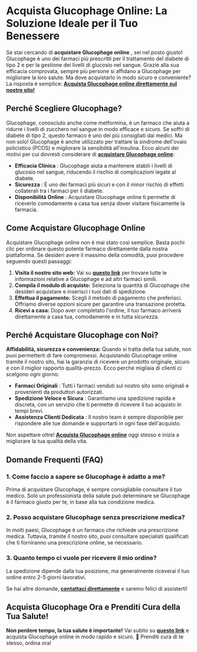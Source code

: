 # Acquista Glucophage Online: La Soluzione Ideale per il Tuo Benessere

Se stai cercando di **acquistare Glucophage online** , sei nel posto giusto! Glucophage è uno dei farmaci più prescritti per il trattamento del diabete di tipo 2 e per la gestione dei livelli di glucosio nel sangue. Grazie alla sua efficacia comprovata, sempre più persone si affidano a Glucophage per migliorare la loro salute. Ma dove acquistarlo in modo sicuro e conveniente? La risposta è semplice: [**Acquista Glucophage online direttamente sul nostro sito!**](https://tinyurl.com/glucophagebestprice)

## Perché Scegliere Glucophage?

Glucophage, conosciuto anche come metformina, è un farmaco che aiuta a ridurre i livelli di zucchero nel sangue in modo efficace e sicuro. Se soffri di diabete di tipo 2, questo farmaco è uno dei più consigliati dai medici. Ma non solo! Glucophage è anche utilizzato per trattare la sindrome dell'ovaio policistico (PCOS) e migliorare la sensibilità all'insulina. Ecco alcuni dei motivi per cui dovresti considerare di [**acquistare Glucophage online**](https://tinyurl.com/glucophagebestprice):

- **Efficacia Clinica** : Glucophage aiuta a mantenere stabili i livelli di glucosio nel sangue, riducendo il rischio di complicazioni legate al diabete.
- **Sicurezza** : È uno dei farmaci più sicuri e con il minor rischio di effetti collaterali tra i farmaci per il diabete.
- **Disponibilità Online** : Acquistare Glucophage online ti permette di riceverlo comodamente a casa tua senza dover visitare fisicamente la farmacia.

## Come Acquistare Glucophage Online

Acquistare Glucophage online non è mai stato così semplice. Basta pochi clic per ordinare questo potente farmaco direttamente dalla nostra piattaforma. Se desideri avere il massimo della comodità, puoi procedere seguendo questi passaggi:

1. **Visita il nostro sito web:** Vai su [**questo link**](https://tinyurl.com/glucophagebestprice) per trovare tutte le informazioni relative a Glucophage e ad altri farmaci simili.
2. **Compila il modulo di acquisto:** Seleziona la quantità di Glucophage che desideri acquistare e inserisci i tuoi dati di spedizione.
3. **Effettua il pagamento:** Scegli il metodo di pagamento che preferisci. Offriamo diverse opzioni sicure per garantire una transazione protetta.
4. **Ricevi a casa:** Dopo aver completato l'ordine, il tuo farmaco arriverà direttamente a casa tua, comodamente e in tutta sicurezza.

## Perché Acquistare Glucophage con Noi?

**Affidabilità, sicurezza e convenienza:** Quando si tratta della tua salute, non puoi permetterti di fare compromessi. Acquistando Glucophage online tramite il nostro sito, hai la garanzia di ricevere un prodotto originale, sicuro e con il miglior rapporto qualità-prezzo. Ecco perché migliaia di clienti ci scelgono ogni giorno:

- **Farmaci Originali** : Tutti i farmaci venduti sul nostro sito sono originali e provenienti da produttori autorizzati.
- **Spedizione Veloce e Sicura** : Garantiamo una spedizione rapida e discreta, con un servizio che ti permette di ricevere il tuo acquisto in tempi brevi.
- **Assistenza Clienti Dedicata** : Il nostro team è sempre disponibile per rispondere alle tue domande e supportarti in ogni fase dell'acquisto.

Non aspettare oltre! [**Acquista Glucophage online**](https://tinyurl.com/glucophagebestprice) oggi stesso e inizia a migliorare la tua qualità della vita.

## Domande Frequenti (FAQ)

### 1. Come faccio a sapere se Glucophage è adatto a me?

Prima di acquistare Glucophage, è sempre consigliabile consultare il tuo medico. Solo un professionista della salute può determinare se Glucophage è il farmaco giusto per te, in base alla tua condizione medica.

### 2. Posso acquistare Glucophage senza prescrizione medica?

In molti paesi, Glucophage è un farmaco che richiede una prescrizione medica. Tuttavia, tramite il nostro sito, puoi consultare specialisti qualificati che ti forniranno una prescrizione online, se necessario.

### 3. Quanto tempo ci vuole per ricevere il mio ordine?

La spedizione dipende dalla tua posizione, ma generalmente riceverai il tuo ordine entro 2-5 giorni lavorativi.

Se hai altre domande, [**contattaci direttamente**](https://tinyurl.com/glucophagebestprice) e saremo felici di assisterti!

## Acquista Glucophage Ora e Prenditi Cura della Tua Salute!

**Non perdere tempo, la tua salute è importante!** Vai subito su [**questo link**](https://tinyurl.com/glucophagebestprice) e acquista Glucophage online in modo rapido e sicuro. 🛒 Prenditi cura di te stesso, ordina ora!
